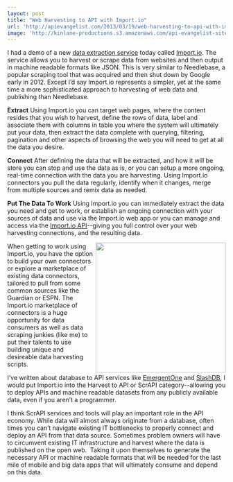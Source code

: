 ```yaml
---
layout: post
title: "Web Harvesting to API with Import.io"
url: 'http://apievangelist.com/2013/03/19/web-harvesting-to-api-with-import.io/'
image: 'http://kinlane-productions.s3.amazonaws.com/api-evangelist-site/blog/import-io-logo.png'
---
```


[<img class="c1" src="https://s3.amazonaws.com/kinlane-productions/api-evangelist/import-io/import-io-logo.png" alt="" align="right" />][1]

I had a demo of a new [data extraction service][2] today called [Import.io][1]. The service allows you to harvest or scrape data from websites and then output in machine readable formats like JSON. This is very similar to Needlebase, a popular scraping tool that was acquired and then shut down by Google early in 2012. Except I’d say Import.io represents a simpler, yet at the same time a more sophisticated approach to harvesting of web data and publishing than Needlebase.

**Extract**
Using Import.io you can target web pages, where the content resides that you wish to harvest, define the rows of data, label and associate them with columns in table you where the system will ultimately put your data, then extract the data complete with querying, filtering, pagination and other aspects of browsing the web you will need to get at all the data you desire.

**Connect**
After defining the data that will be extracted, and how it will be store you can stop and use the data as is, or you can setup a more ongoing, real-time connection with the data you are harvesting. Using Import.io connectors you pull the data regularly, identify when it changes, merge from multiple sources and remix data as needed.

**Put The Data To Work**
Using Import.io you can immediately extract the data you need and get to work, or establish an ongoing connection with your sources of data and use via the Import.io web app or you can manage and access via the [Import.io API][3]\--giving you full control over your web harvesting connections, and the resulting data.

[<img class="c1" src="https://s3.amazonaws.com/kinlane-productions/api-evangelist/import-io/import-io-connectors.png" alt="" width="300" align="right" />][1]

When getting to work using Import.io, you have the option to build your own connectors or explore a marketplace of existing data connectors, tailored to pull from some common sources like the Guardian or ESPN. The Import.io marketplace of connectors is a huge opportunity for data consumers as well as data scraping junkies (like me) to put their talents to use building unique and desireable data harvesting scripts.

I’ve written about database to API services like [EmergentOne][4] and [SlashDB][5], I would put Import.io into the Harvest to API or ScrAPI category--allowing you to deploy APIs and machine readable datasets from any publicly available data, even if you aren’t a programmer.

I think ScrAPI services and tools will play an important role in the API economy. While data will almost always originate from a database, often times you can’t navigate existing IT bottlenecks to properly connect and deploy an API from that data source. Sometimes problem owners will have to circumvent existing IT infrastructure and harvest where the data is published on the open web.  Taking it upon themselves to generate the necessary API or machine readable formats that will be needed for the last mile of mobile and big data apps that will ultimately consume and depend on this data.

   [1]: http://import.io (Import.io)
   [2]: http://import.io
   [3]: http://docs.import.io/
   [4]: /2013/03/01/mysql,-postgresql,-rds-to-api-with-emergent-one/ (database to api with EmergentOne)
   [5]: http://apievangelist.com/2013/03/18/database-to-api-with-slashdb/ (database to api with slashdb)
